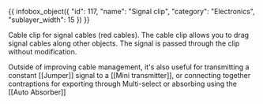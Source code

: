 {{ infobox_object({
	"id": 117,
	"name": "Signal clip",
	"category": "Electronics",
	"sublayer_width": 15
}) }}

Cable clip for signal cables (red cables). The cable clip allows you to drag signal cables along other objects. The signal is passed through the clip without modification.

Outside of improving cable management, it's also useful for transmitting a constant [[Jumper]] signal to a [[Mini transmitter]], or connecting together contraptions for exporting through Multi-select or absorbing using the [[Auto Absorber]]